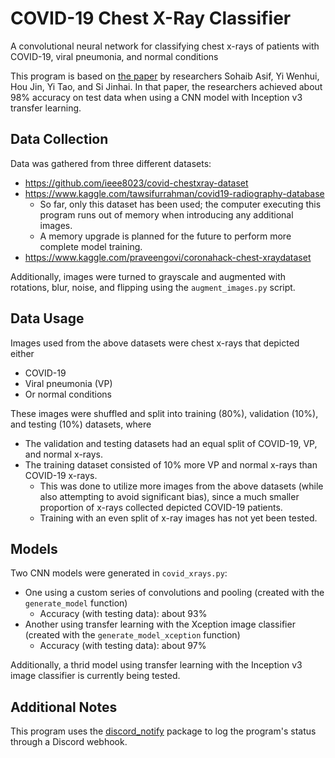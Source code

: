 # COVID-19 Chest X-Ray Classifier

A convolutional neural network for classifying chest x-rays of patients with COVID-19, viral pneumonia, and normal conditions

This program is based on [the paper](https://www.medrxiv.org/content/10.1101/2020.05.01.20088211v2.full.pdf) by researchers Sohaib Asif, Yi Wenhui, Hou Jin, Yi Tao, and Si Jinhai. In that paper, the researchers achieved about 98% accuracy on test data when using a CNN model with Inception v3 transfer learning.

## Data Collection
Data was gathered from three different datasets:
* https://github.com/ieee8023/covid-chestxray-dataset
* https://www.kaggle.com/tawsifurrahman/covid19-radiography-database
    * So far, only this dataset has been used; the computer executing this program runs out of memory when introducing any additional images. 
    * A memory upgrade is planned for the future to perform more complete model training.
* https://www.kaggle.com/praveengovi/coronahack-chest-xraydataset

Additionally, images were turned to grayscale and augmented with rotations, blur, noise, and flipping using the `augment_images.py` script.

## Data Usage
Images used from the above datasets were chest x-rays that depicted either
* COVID-19
* Viral pneumonia (VP)
* Or normal conditions

These images were shuffled and split into training (80%), validation (10%), and testing (10%) datasets, where
* The validation and testing datasets had an equal split of COVID-19, VP, and normal x-rays.
* The training dataset consisted of 10% more VP and normal x-rays than COVID-19 x-rays.
    * This was done to utilize more images from the above datasets (while also attempting to avoid significant bias), since a much smaller proportion of x-rays collected depicted COVID-19 patients. 
    * Training with an even split of x-ray images has not yet been tested.

## Models
Two CNN models were generated in `covid_xrays.py`:
* One using a custom series of convolutions and pooling (created with the `generate_model` function)
    * Accuracy (with testing data): about 93%
* Another using transfer learning with the Xception image classifier (created with the `generate_model_xception` function)
    * Accuracy (with testing data): about 97%

Additionally, a thrid model using transfer learning with the Inception v3 image classifier is currently being tested.

## Additional Notes
This program uses the [discord_notify](https://github.com/MatthewATaylor/discord_notify) package to log the program's status through a Discord webhook.
